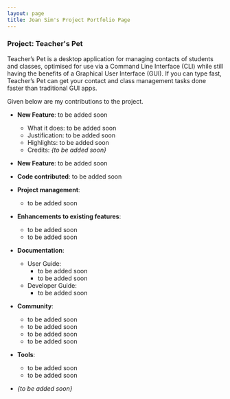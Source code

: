 ```yaml
---
layout: page
title: Joan Sim's Project Portfolio Page
---
```


### Project: Teacher's Pet

Teacher’s Pet is a desktop application for managing contacts of students and classes, optimised for use via a Command Line Interface (CLI) while still having the benefits of a Graphical User Interface (GUI). If you can type fast, Teacher’s Pet can get your contact and class management tasks done faster than traditional GUI apps.

Given below are my contributions to the project.

* **New Feature**: to be added soon
  * What it does: to be added soon
  * Justification: to be added soon
  * Highlights: to be added soon
  * Credits: *{to be added soon}*

* **New Feature**: to be added soon

* **Code contributed**: to be added soon

* **Project management**:
  * to be added soon

* **Enhancements to existing features**:
  * to be added soon
  * to be added soon

* **Documentation**:
  * User Guide:
    * to be added soon
    * to be added soon
  * Developer Guide:
    * to be added soon

* **Community**:
  * to be added soon
  * to be added soon
  * to be added soon
  * to be added soon

* **Tools**:
  * to be added soon
  * to be added soon

* _{to be added soon}_
